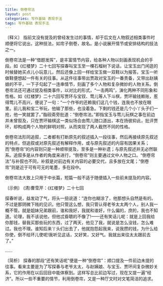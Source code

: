 ```yaml
---
title: 倒卷帘法
layout: post
categories: 写作基础 表现手法
tags: 写作基础 表现手法
---
```


〔释义〕 指前文没有提及的曾经发生过的事情，却于后文在人物叙述相类事件时顺便将它说出，这种技法，如帘子倒卷，故名。是小说展开情节或安排结构的技法之一。

倒卷帘法是一种“借题发挥”，是丰富情节内容，给各种人物以刻画表现机会的手段。如《红楼梦》二十七回写探春叫宝玉至一棵石榴树下说话，让宝玉出门闲逛的时候替她买点儿小玩意儿，然后还像上回一样给宝玉做一双鞋以为报答。宝玉一听做鞋便想起一件有关的往事。从这件往事带出贾政对宝玉的一番责备，又带出赵姨娘的不平，一下子勾起了一连串情节，刻画了多个人物和复杂微妙的人物关系。倒卷帘法还可通过提及相类事件，以对比的形式，“一击两鸣”，演化两种不同形象和性格。如《红楼梦》二十六回写贾环与宝钗、莺儿等人下斗棋，贾环输钱赖账，惹得莺儿不高兴，便说了一句：“一个作爷的还赖我们这几个钱，连我也不放在眼里。前儿我和宝二爷玩，他输了那些，也没着急。下剩的钱还是几个小丫头子们一抢，他一笑就罢了。”脂砚斋旁批道：“倒卷帘法。”即指宝玉与莺儿玩棋之事在前边并未曾叙及，只在贾环输棋这一类似场合由莺儿随口道出，本在扬彼抑此，批评贾环，却构成两个人物的鲜明对照，从而突现了两人截然不同的性格。

倒卷帘法形同追叙，二者都有打断原先的叙述插入一段往事，然后再接续原先叙述的特点，但追叙或对原先叙述有解释作用，或与原先叙述的内容有因果关系；而“倒卷帘”的内容则只是一种顺带提及，至多是一种补遗；与原先叙述并无必然联系。追叙多是从作者的角度来进行，“倒卷帘”则主要通过文中人物之口。“倒卷帘法”与补叙也不同，补叙是对前边有关内容的必要交代，且多放在文尾；“倒卷帘”则是近于可有可无的笔墨，多在段中。

倒卷帘法大致上只用于中长篇，短篇一般不适于随便插入一些前未提及的内容。

〔示例〕 (清)曹雪芹：《红楼梦》二十七回

探春听说，益发动了气，将头一扭说道：“连你也糊涂了，他那想头自然是有的。不过是那阴微下贱的见识。他只管这么想，我只管认得老爷太太两个人，别人我一概不管。就是姐妹兄弟跟前，谁和我好，我就和谁好，什么偏的，庶的，我也不知道。论理，我不该说他，但他忒昏聩的不像了!——还有笑话儿呢：就是上回我给你那钱，替我买那些玩的东西，过了两天，他见了我，就说是怎么没钱，怎么难过。我也不理。谁知后来丫头们出去了，他就抱怨起我来，说我攒的钱，为什么给你使，倒不给环儿使呢!我听见这话，又好笑，又好气。我就出来往太太跟前去了。”

……

〔简析〕 探春的那段“还有笑话呢”便是一种“倒卷帘”：顺口提及一件前边未提的往事。看来主要是为了写探春与老爷太太，与赵姨娘、与宝玉、贾环间复杂微妙关系，它的作用在以后回目中能体察到。这样写总比前边写过，现在又提一遍“经济”。所以一些不重要的情节，利用倒卷帘，又是一种厅文时对文笔简洁的追求。 